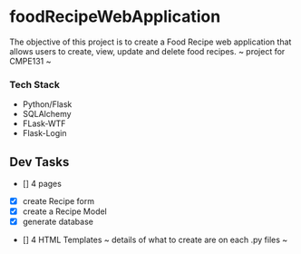# foodRecipeWebApplication
The objective of this project is to create a Food Recipe web application
that allows users to create, view, update and delete food recipes.
 ~ project for CMPE131 ~

### **Tech Stack**
 - Python/Flask
 - SQLAlchemy
 - FLask-WTF
 - Flask-Login


## **Dev Tasks**
- [] 4 pages 
- [x] create Recipe form
- [x] create a Recipe Model
- [x] generate database
- [] 4 HTML Templates 
~ details of what to create are on each .py files ~
